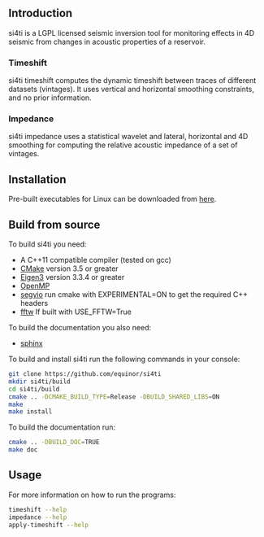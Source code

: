 ## Introduction ##
si4ti is a LGPL licensed seismic inversion tool for monitoring effects in 4D
seismic from changes in acoustic properties of a reservoir.

### Timeshift ###
si4ti timeshift computes the dynamic timeshift between traces of different 
datasets (vintages). It uses vertical and horizontal smoothing constraints, and 
no prior information.

### Impedance ###
si4ti impedance uses a statistical wavelet and lateral, horizontal and 4D 
smoothing for computing the relative acoustic impedance of a set of vintages.

## Installation ##
Pre-built executables for Linux can be downloaded from 
[here](https://github.com/equinor/si4ti/releases). 

## Build from source ##
To build si4ti you need:
 * A C++11 compatible compiler (tested on gcc)
 * [CMake](https://cmake.org) version 3.5 or greater
 * [Eigen3](https://eigen.tuxfamily.org) version 3.3.4 or greater
 * [OpenMP](https://www.openmp.org)
 * [segyio](https://github.com/equinor/segyio) run cmake with EXPERIMENTAL=ON to get the required C++ headers
 * [fftw](https://www.fftw.org) If built with USE_FFTW=True

To build the documentation you also need:
 * [sphinx](https://pypi.org/project/Sphinx)

To build and install si4ti run the following commands in your console:

```bash
git clone https://github.com/equinor/si4ti
mkdir si4ti/build
cd si4ti/build
cmake .. -DCMAKE_BUILD_TYPE=Release -DBUILD_SHARED_LIBS=ON
make
make install
```

To build the documentation run:
```bash
cmake .. -DBUILD_DOC=TRUE
make doc
```

## Usage ##
For more information on how to run the programs:
```bash
timeshift --help
impedance --help
apply-timeshift --help
```
